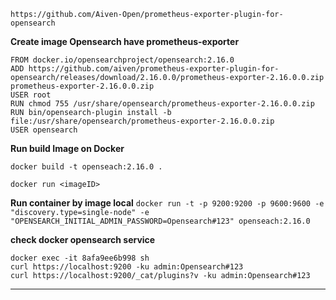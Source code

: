`https://github.com/Aiven-Open/prometheus-exporter-plugin-for-opensearch`

**Create image Opensearch have prometheus-exporter**
```
FROM docker.io/opensearchproject/opensearch:2.16.0
ADD https://github.com/aiven/prometheus-exporter-plugin-for-opensearch/releases/download/2.16.0.0/prometheus-exporter-2.16.0.0.zip prometheus-exporter-2.16.0.0.zip
USER root
RUN chmod 755 /usr/share/opensearch/prometheus-exporter-2.16.0.0.zip
RUN bin/opensearch-plugin install -b file:/usr/share/opensearch/prometheus-exporter-2.16.0.0.zip
USER opensearch
```

**Run build Image on Docker**
```
docker build -t openseach:2.16.0 .
```
```
docker run <imageID>
```

**Run container by image local**
``
docker run -t -p 9200:9200 -p 9600:9600 -e "discovery.type=single-node" -e "OPENSEARCH_INITIAL_ADMIN_PASSWORD=Opensearch#123" openseach:2.16.0
``

**check docker opensearch service**
```
docker exec -it 8afa9ee6b998 sh
curl https://localhost:9200 -ku admin:Opensearch#123
curl https://localhost:9200/_cat/plugins?v -ku admin:Opensearch#123
```

--------------------------------------------
